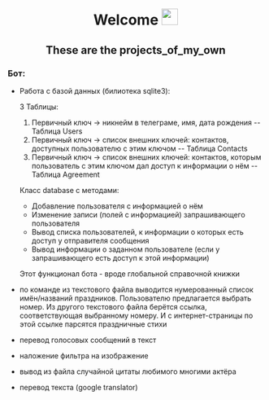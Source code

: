 <h1 align="center"><a>Welcome</a> 
<img src="https://github.com/blackcater/blackcater/raw/main/images/Hi.gif" height="32"/></h1>
<h2 align="center">These are the projects_of_my_own</h2>

<h3>Бот:</h3>

- Работа с базой данных (билиотека sqlite3):

  3 Таблицы:
  
  1) Первичный ключ -> никнейм в телеграме, имя, дата рождения      -- Таблица Users
  2) Первичный ключ -> список внешних ключей: контактов, доступных пользователю с этим ключом      -- Таблица Contacts
  3) Первичный ключ -> список внешних ключей: контактов, которым пользователь с этим ключом дал доступ к информации о нём      -- Таблица Agreement
  
  Класс database с методами:
  * Добавление пользователя с информацией о нём
  * Изменение записи (полей с информацией) запрашивающего пользователя
  * Вывод списка пользователей, к информации о которых есть доступ у отправителя сообщения
  * Вывод информации о заданном пользователе (если у запрашивающего есть доступ к этой информации)

  Этот функционал бота - вроде глобальной справочной книжки
  
 - по команде из текстового файла выводится нумерованный список имён/названий праздников. Пользователю предлагается выбрать номер. Из другого текстового файла берётся ссылка, соответствующая выбранному номеру. И с интернет-страницы по этой ссылке парсятся праздничные стихи
 - перевод голосовых сообщений в текст
 - наложение фильтра на изображение
 - вывод из файла случайной цитаты любимого многими актёра
 - перевод текста (google translator)
